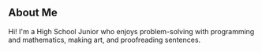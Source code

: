 ## About Me
Hi! I'm a High School Junior who enjoys problem-solving with programming and mathematics, making art, and proofreading sentences.
